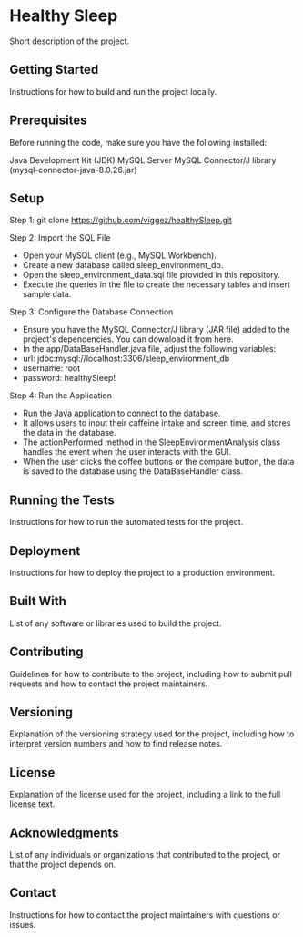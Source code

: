 # Healthy Sleep

Short description of the project.

## Getting Started

Instructions for how to build and run the project locally.

## Prerequisites

Before running the code, make sure you have the following installed:

Java Development Kit (JDK)
MySQL Server
MySQL Connector/J library (mysql-connector-java-8.0.26.jar)

## Setup
Step 1: git clone https://github.com/viggez/healthySleep.git

Step 2: Import the SQL File

- Open your MySQL client (e.g., MySQL Workbench).
- Create a new database called sleep_environment_db.
- Open the sleep_environment_data.sql file provided in this repository.
- Execute the queries in the file to create the necessary tables and insert sample data.

Step 3: Configure the Database Connection

- Ensure you have the MySQL Connector/J library (JAR file) added to the project's dependencies. You can download it from here.
- In the app/DataBaseHandler.java file, adjust the following variables:
- url: jdbc:mysql://localhost:3306/sleep_environment_db
- username: root
- password: healthySleep!

Step 4: Run the Application

- Run the Java application to connect to the database.
- It allows users to input their caffeine intake and screen time, and stores the data in the database.
- The actionPerformed method in the SleepEnvironmentAnalysis class handles the event when the user interacts with the GUI.
- When the user clicks the coffee buttons or the compare button, the data is saved to the database using the DataBaseHandler class.

## Running the Tests

Instructions for how to run the automated tests for the project.

## Deployment

Instructions for how to deploy the project to a production environment.

## Built With

List of any software or libraries used to build the project.

## Contributing

Guidelines for how to contribute to the project, including how to submit pull requests and how to contact the project maintainers.

## Versioning

Explanation of the versioning strategy used for the project, including how to interpret version numbers and how to find release notes.

## License

Explanation of the license used for the project, including a link to the full license text.

## Acknowledgments

List of any individuals or organizations that contributed to the project, or that the project depends on.

## Contact

Instructions for how to contact the project maintainers with questions or issues.
